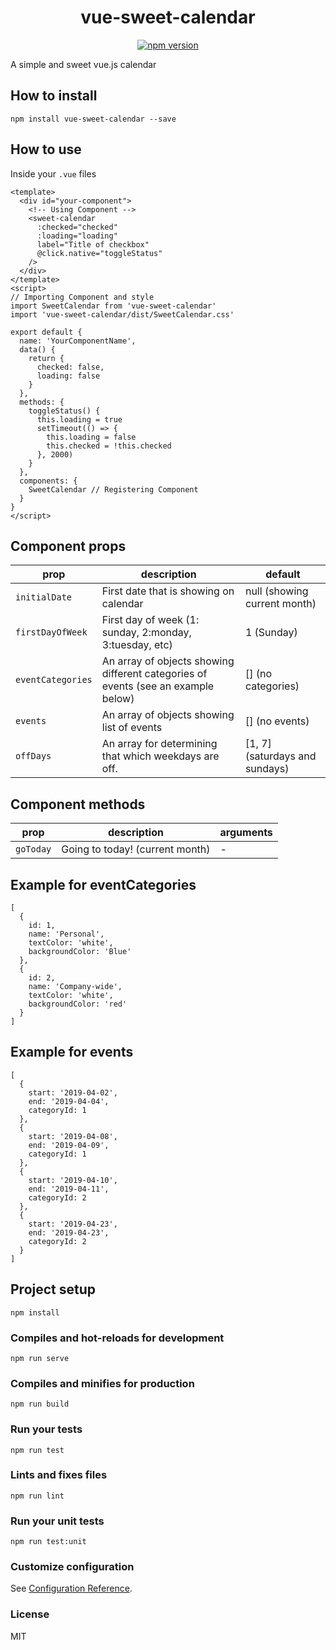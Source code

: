 <h1 align="center" >vue-sweet-calendar</h1>

<p align="center" class="badges" >
  <a href="https://www.npmjs.com/package/vue-sweet-calendar"><img src="https://badge.fury.io/js/vue-sweet-calendar.svg" alt="npm version" /></a>
</p>

A simple and sweet vue.js calendar

## How to install

```
npm install vue-sweet-calendar --save
```

## How to use

Inside your `.vue` files

```vue
<template>
  <div id="your-component">
    <!-- Using Component -->
    <sweet-calendar
      :checked="checked"
      :loading="loading"
      label="Title of checkbox"
      @click.native="toggleStatus"
    />
  </div>
</template>
<script>
// Importing Component and style
import SweetCalendar from 'vue-sweet-calendar'
import 'vue-sweet-calendar/dist/SweetCalendar.css'

export default {
  name: 'YourComponentName',
  data() {
    return {
      checked: false,
      loading: false
    }
  },
  methods: {
    toggleStatus() {
      this.loading = true
      setTimeout(() => {
        this.loading = false
        this.checked = !this.checked
      }, 2000)
    }
  },
  components: {
    SweetCalendar // Registering Component
  }
}
</script>
```

## Component props

| prop              | description                                                                       | default                        |
| ----------------- | --------------------------------------------------------------------------------- | ------------------------------ |
| `initialDate`     | First date that is showing on calendar                                            | null (showing current month)   |
| `firstDayOfWeek`  | First day of week (1: sunday, 2:monday, 3:tuesday, etc)                           | 1 (Sunday)                     |
| `eventCategories` | An array of objects showing different categories of events (see an example below) | [] (no categories)             |
| `events`          | An array of objects showing list of events                                        | [] (no events)                 |
| `offDays`         | An array for determining that which weekdays are off.                             | [1, 7] (saturdays and sundays) |

## Component methods

| prop      | description                     | arguments |
| --------- | ------------------------------- | --------- |
| `goToday` | Going to today! (current month) | -         |

## Example for eventCategories

```
[
  {
    id: 1,
    name: 'Personal',
    textColor: 'white',
    backgroundColor: 'Blue'
  },
  {
    id: 2,
    name: 'Company-wide',
    textColor: 'white',
    backgroundColor: 'red'
  }
]
```

## Example for events

```
[
  {
    start: '2019-04-02',
    end: '2019-04-04',
    categoryId: 1
  },
  {
    start: '2019-04-08',
    end: '2019-04-09',
    categoryId: 1
  },
  {
    start: '2019-04-10',
    end: '2019-04-11',
    categoryId: 2
  },
  {
    start: '2019-04-23',
    end: '2019-04-23',
    categoryId: 2
  }
]
```

## Project setup

```
npm install
```

### Compiles and hot-reloads for development

```
npm run serve
```

### Compiles and minifies for production

```
npm run build
```

### Run your tests

```
npm run test
```

### Lints and fixes files

```
npm run lint
```

### Run your unit tests

```
npm run test:unit
```

### Customize configuration

See [Configuration Reference](https://cli.vuejs.org/config/).

### License

MIT
